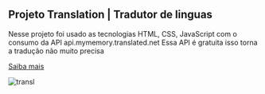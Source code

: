 ## Projeto Translation | Tradutor de linguas

<p>Nesse projeto foi usado as tecnologias HTML, CSS, JavaScript com o consumo da API api.mymemory.translated.net 
Essa API é gratuita isso torna a tradução não muito precisa</p>

<a href="https://emanoel029.github.io/tradutor-de-linguas/">Saiba mais</a>


![transl](https://github.com/Emanoel029/tradutor-de-linguas/assets/138140487/b3f00206-7c94-404f-82f9-72b2e56dcb01)
